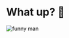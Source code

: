 # What up? 🫴

![funny man](https://github.com/user-attachments/assets/8fc86337-14aa-4e36-b1c7-3823b378745c)
